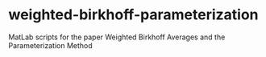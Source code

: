 # weighted-birkhoff-parameterization
MatLab scripts for the paper Weighted Birkhoff Averages and the Parameterization Method
